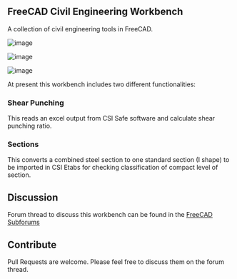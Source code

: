 ## FreeCAD Civil Engineering Workbench
A collection of civil engineering tools in FreeCAD.

![image](https://user-images.githubusercontent.com/8196112/48443187-3674e880-e788-11e8-9eec-3668095d8f65.png)

![image](https://user-images.githubusercontent.com/8196112/48443621-aa63c080-e789-11e8-9760-f912d981232b.png)

![image](https://user-images.githubusercontent.com/8196112/48443232-53112080-e788-11e8-84e7-1cc939a87d72.png) 

At present this workbench includes two different functionalities:

### Shear Punching
This reads an excel output from CSI Safe software and calculate shear punching ratio. 

### Sections
This converts a combined steel section to one standard section (I shape) to be imported in CSI Etabs for checking classification of compact level of section.

## Discussion
Forum thread to discuss this workbench can be found in the [FreeCAD Subforums](https://forum.freecadweb.org/viewtopic.php?f=24&t=31813#p264539)

## Contribute
Pull Requests are welcome. Please feel free to discuss them on the forum thread.
